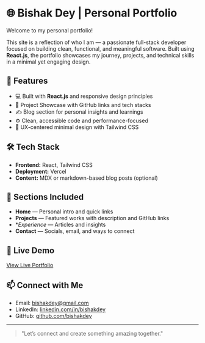 # 🌐 Bishak Dey | Personal Portfolio

Welcome to my personal portfolio!

This site is a reflection of who I am — a passionate full-stack developer focused on building clean, functional, and meaningful software. Built using **React.js**, the portfolio showcases my journey, projects, and technical skills in a minimal yet engaging design.

## 🚀 Features

- 💻 Built with **React.js** and responsive design principles
- 📂 Project Showcase with GitHub links and tech stacks
- ✍️ Blog section for personal insights and learnings
- ⚙️ Clean, accessible code and performance-focused
- 🎨 UX-centered minimal design with Tailwind CSS

## 🛠️ Tech Stack

- **Frontend:** React, Tailwind CSS
- **Deployment:** Vercel
- **Content:** MDX or markdown-based blog posts (optional)

## 📁 Sections Included

- **Home** — Personal intro and quick links
- **Projects** — Featured works with description and GitHub links
- **Experience* — Articles and insights
- **Contact** — Socials, email, and ways to connect

## 📸 Live Demo

[View Live Portfolio](https://bishakdey.com)

## 📫 Connect with Me

- Email: [bishakdey@gmail.com](mailto:bishakdey@gmail.com)
- LinkedIn: [linkedin.com/in/bishakdey](https://www.linkedin.com/in/bishakdey)
- GitHub: [github.com/bishakdey](https://github.com/bishakdey)

---

> "Let’s connect and create something amazing together."

